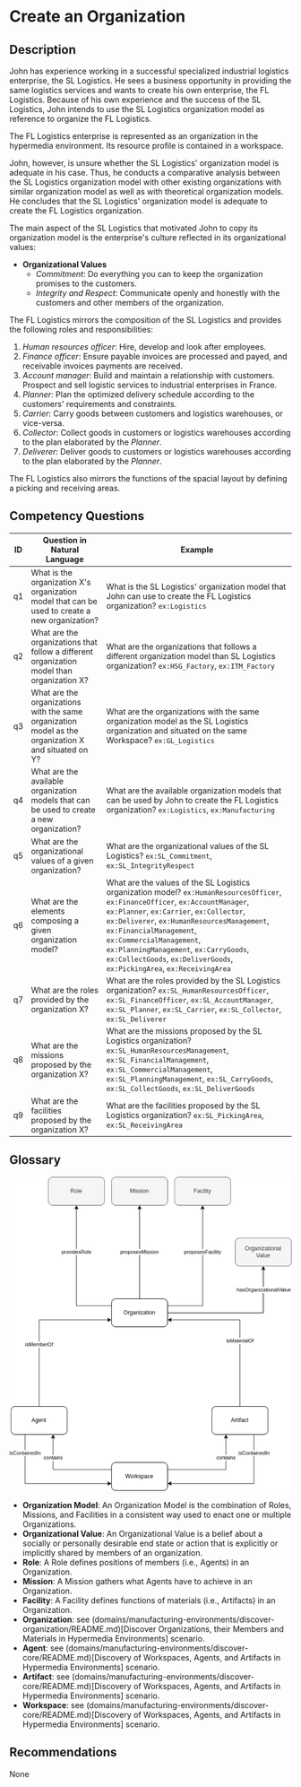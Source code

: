 # Create an Organization

## Description
John has experience working in a successful specialized industrial logistics enterprise, the SL Logistics. He sees a business opportunity in providing the same logistics services and wants to create his own enterprise, the FL Logistics. Because of his own experience and the success of the SL Logistics, John intends to use the SL Logistics organization model as reference to organize the FL Logistics.

The FL Logistics enterprise is represented as an organization in the hypermedia environment. Its resource profile is contained in a workspace.

John, however, is unsure whether the SL Logistics' organization model is adequate in his case. Thus, he conducts a comparative analysis between the SL Logistics organization model with other existing organizations with similar organization model as well as with theoretical organization models. He concludes that the SL Logistics' organization model is adequate to create the FL Logistics organization.

The main aspect of the SL Logistics that motivated John to copy its organization model is the enterprise's culture reflected in its organizational values:

* **Organizational Values**
  + _Commitment_: Do everything you can to keep the organization promises to the customers.
  + _Integrity and Respect_: Communicate openly and honestly with the customers and other members of the organization.

The FL Logistics mirrors the composition of the SL Logistics and provides the following roles and responsibilities:
  1. _Human resources officer_: Hire, develop and look after employees.
  2. _Finance officer_: Ensure payable invoices are processed and payed, and receivable invoices payments are received.
  3. _Account manager_: Build and maintain a relationship with customers. Prospect and sell logistic services to industrial enterprises in France.
  4. _Planner_: Plan the optimized delivery schedule according to the customers' requirements and constraints.
  5. _Carrier_: Carry goods between customers and logistics warehouses, or vice-versa.
  6. _Collector_: Collect goods in customers or logistics warehouses according to the plan elaborated by the _Planner_.
  7. _Deliverer_: Deliver goods to customers or logistics warehouses according to the plan elaborated by the _Planner_.
  
The FL Logistics also mirrors the functions of the spacial layout by defining a picking and receiving areas.

## Competency Questions

| ID | Question in Natural Language | Example |
|----|------------------------------|---------|
| q1 | What is the organization X's organization model that can be used to create a new organization?       | What is the SL Logistics' organization model that John can use to create the FL Logistics organization? `ex:Logistics`                             |
| q2 | What are the organizations that follow a different organization model than organization X?           | What are the organizations that follows a different organization model than SL Logistics organization? `ex:HSG_Factory`, `ex:ITM_Factory`          |
| q3 | What are the organizations with the same organization model as the organization X and situated on Y? | What are the organizations with the same organization model as the SL Logistics organization and situated on the same Workspace? `ex:GL_Logistics` |
| q4 | What are the available organization models that can be used to create a new organization?            | What are the available organization models that can be used by John to create the FL Logistics organization? `ex:Logistics`, `ex:Manufacturing`    |
| q5 | What are the organizational values of a given organization?                                          | What are the organizational values of the SL Logistics? `ex:SL_Commitment`, `ex:SL_IntegrityRespect`                                               |
| q6 | What are the elements composing a given organization model?                                          | What are the values of the SL Logistics organization model? `ex:HumanResourcesOfficer`, `ex:FinanceOfficer`, `ex:AccountManager`, `ex:Planner`, `ex:Carrier`, `ex:Collector`, `ex:Deliverer`, `ex:HumanResourcesManagement`, `ex:FinancialManagement`, `ex:CommercialManagement`, `ex:PlanningManagement`, `ex:CarryGoods`, `ex:CollectGoods`, `ex:DeliverGoods`, `ex:PickingArea`, `ex:ReceivingArea`                                                             |
| q7 | What are the roles provided by the organization X?                                                   | What are the roles provided by the SL Logistics organization? `ex:SL_HumanResourcesOfficer`, `ex:SL_FinanceOfficer`, `ex:SL_AccountManager`, `ex:SL_Planner`, `ex:SL_Carrier`, `ex:SL_Collector`, `ex:SL_Deliverer`            |
| q8 | What are the missions proposed by the organization X?                                                | What are the missions proposed by the SL Logistics organization? `ex:SL_HumanResourcesManagement`, `ex:SL_FinancialManagement`, `ex:SL_CommercialManagement`, `ex:SL_PlanningManagement`, `ex:SL_CarryGoods`, `ex:SL_CollectGoods`, `ex:SL_DeliverGoods`                                                   |
| q9 | What are the facilities proposed by the organization X?                                              | What are the facilities proposed by the SL Logistics organization? `ex:SL_PickingArea`, `ex:SL_ReceivingArea`                                      |

## Glossary

![image](create-organization.png)

* **Organization Model**: An Organization Model is the combination of Roles, Missions, and Facilities in a consistent way used to enact one or multiple Organizations.
* **Organizational Value**: An Organizational Value is a belief about a socially or personally desirable end state or action that is explicitly or implicitly shared by members of an organization.
* **Role**: A Role defines positions of members (i.e., Agents) in an Organization.
* **Mission**: A Mission gathers what Agents have to achieve in an Organization.
* **Facility**: A Facility defines functions of materials (i.e., Artifacts) in an Organization.
* **Organization**: see (domains/manufacturing-environments/discover-organization/README.md)[Discover Organizations, their Members and Materials in Hypermedia Environments] scenario.
* **Agent**: see (domains/manufacturing-environments/discover-core/README.md)[Discovery of Workspaces, Agents, and Artifacts in Hypermedia Environments] scenario.
* **Artifact**: see (domains/manufacturing-environments/discover-core/README.md)[Discovery of Workspaces, Agents, and Artifacts in Hypermedia Environments] scenario.
* **Workspace**: see (domains/manufacturing-environments/discover-core/README.md)[Discovery of Workspaces, Agents, and Artifacts in Hypermedia Environments] scenario.

## Recommendations

None

